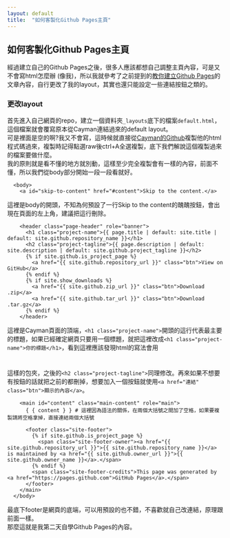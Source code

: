 ```yaml
---
layout: default
title:  "如何客製化Github Pages主頁"
---
```

## 如何客製化Github Pages主頁
經過建立自己的Github Pages之後，很多人應該都想自己調整主頁內容，可是又不會寫html怎麼辦 (像我)，所以我就參考了之前提到的[教你建立Github Pages](https://aregsar.com/blog/2019/how-to-customize-your-github-pages-blog-layout-in-five-minutes/)的文章內容，自行更改了我的layout，其實也還只能設定一些連結按鈕之類的。  

### 更改layout
首先進入自己網頁的repo，建立一個資料夾`_layouts`底下的檔案`default.html`，這個檔案就會覆寫原本從Cayman連結過來的default layout。  
可是裡面是空的啊?我又不會寫，這時候就直接從[Cayman的Github](https://github.com/pages-themes/cayman/blob/master/_layouts/default.html)複製他的html程式碼過來，複製時記得點選raw後ctrl+A全選複製，底下我們解說這個複製過來的檔案要做什麼。  
我的原則就是看不懂的地方就別動，這樣至少完全複製會有一樣的內容，前面不懂，所以我們從body部分開始一段一段看就好。
```
  <body>
    <a id="skip-to-content" href="#content">Skip to the content.</a>
```
這裡是body的開頭，不知為何預設了一行Skip to the content的醜醜按鈕，會出現在頁面的左上角，建議把這行刪除。
```
    <header class="page-header" role="banner">
      <h1 class="project-name">{{ page.title | default: site.title | default: site.github.repository_name }}</h1>
      <h2 class="project-tagline">{{ page.description | default: site.description | default: site.github.project_tagline }}</h2>
      {% if site.github.is_project_page %}
        <a href="{{ site.github.repository_url }}" class="btn">View on GitHub</a>
      {% endif %}
      {% if site.show_downloads %}
        <a href="{{ site.github.zip_url }}" class="btn">Download .zip</a>
        <a href="{{ site.github.tar_url }}" class="btn">Download .tar.gz</a>
      {% endif %}
    </header>
```
這裡是Cayman頁面的頂端，`<h1 class="project-name">`開頭的這行代表最主要的標題，如果已經確定網頁只要用一個標題，就把這裡改成`<h1 class="project-name">你的標題</h1>`，看到這裡應該發現html的寫法會用<h1></h1>這樣的包夾，之後的`<h2 class="project-tagline">`同理修改。再來如果不想要有按鈕的話就把</header>之前的都刪掉，想要加入一個按鈕就使用`<a href="連結" class="btn">顯示的內容</a>`。  
```
    <main id="content" class="main-content" role="main">
      { { content } } # 這裡因為語法的關係，在兩個大括號之間加了空格，如果要複製請將空格拿掉，直接連結兩個大括號

      <footer class="site-footer">
        {% if site.github.is_project_page %}
          <span class="site-footer-owner"><a href="{{ site.github.repository_url }}">{{ site.github.repository_name }}</a> is maintained by <a href="{{ site.github.owner_url }}">{{ site.github.owner_name }}</a>.</span>
        {% endif %}
        <span class="site-footer-credits">This page was generated by <a href="https://pages.github.com">GitHub Pages</a>.</span>
      </footer>
    </main>
  </body>
```
最底下footer是網頁的底端，可以用預設的也不錯，不喜歡就自己改連結，原理跟前面一樣。  
那麼這就是我第二天自學Github Pages的內容。
